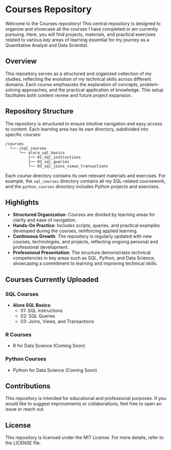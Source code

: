 # Courses Repository

Welcome to the Courses repository! This central repository is designed to organize and showcase all the courses I have completed or am currently pursuing. Here, you will find projects, materials, and practical exercises related to various key areas of learning essential for my journey as a Quantitative Analyst and Data Scientist.

## Overview

This repository serves as a structured and organized collection of my studies, reflecting the evolution of my technical skills across different domains. Each course emphasizes the exploration of concepts, problem-solving approaches, and the practical application of knowledge. This setup facilitates both content review and future project expansion.

## Repository Structure

The repository is structured to ensure intuitive navigation and easy access to content. Each learning area has its own directory, subdivided into specific courses:
```
/courses
  └── /sql_courses
      └── alura_sql_basics
          ├── 01_sql_instructions
          ├── 02_sql_queries
          └── 03_sql_joins_views_transactions
```

Each course directory contains its own relevant materials and exercises. For example, the `sql_courses` directory contains all my SQL-related coursework, and the `python_courses` directory includes Python projects and exercises.

## Highlights

- **Structured Organization**: Courses are divided by learning areas for clarity and ease of navigation.
- **Hands-On Practice**: Includes scripts, queries, and practical examples developed during the courses, reinforcing applied learning.
- **Continuous Growth**: The repository is regularly updated with new courses, technologies, and projects, reflecting ongoing personal and professional development.
- **Professional Presentation**: The structure demonstrates technical competencies in key areas such as SQL, Python, and Data Science, showcasing a commitment to learning and improving technical skills.

## Courses Currently Uploaded

### SQL Courses

- **Alura SQL Basics**:
  - 01: SQL Instructions
  - 02: SQL Queries
  - 03: Joins, Views, and Transactions


### R Courses
- R for Data Science (Coming Soon)

### Python Courses

- Python for Data Science (Coming Soon)


## Contributions

This repository is intended for educational and professional purposes. If you would like to suggest improvements or collaborations, feel free to open an issue or reach out.

## License

This repository is licensed under the MIT License. For more details, refer to the LICENSE file.

